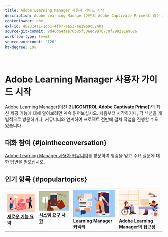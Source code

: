 ```yaml
---
title: Adobe Learning Manager 사용자 가이드 시작
description: Adobe Learning Manager(이전의 Adobe Captivate Prime)의 최신 제품에 대해 알아보십시오. 처음부터 시작하거나, 각 섹션을 개별적으로 방문하거나, 커뮤니티와 연계하여 프로젝트 전반에 걸쳐 작업을 진행할 수도 있습니다.
contentowner: dhv
exl-id: 482314a1-1cb1-4fb7-aa52-ee1969c5240a
source-git-commit: 9d46d64aae76b85f50eed9878779f290291e9026
workflow-type: tm+mt
source-wordcount: '126'
ht-degree: 19%

---
```


# Adobe Learning Manager 사용자 가이드 시작

Adobe Learning Manager(이전 **[!UICONTROL Adobe Captivate Prime]**)의 최신 제공 기능에 대해 알아보려면 계속 읽어보십시오. 처음부터 시작하거나, 각 섹션을 개별적으로 방문하거나, 커뮤니티와 연계하여 프로젝트 전반에 걸쳐 작업을 진행할 수도 있습니다.

## 대화 참여 {#jointheconversation}

[Adobe Learning Manager 사용자 커뮤니티](https://community.adobe.com/t5/adobe-learning-manager/ct-p/ct-captivate-prime?page=1&amp;sort=latest_replies&amp;lang=all&amp;tabid=all)를 방문하여 영감을 얻고 주요 질문에 대한 답변을 얻으십시오.

## 인기 항목 {#populartopics}

<table style="table-layout:fixed">
 <tbody>
  <tr>
   <td>
    <a href="whats-new.md">
    <img alt="새로운 기능" src="assets/prime-new.jpeg">
    </a>
    <div>
    <a href="whats-new.md"><strong>새로운 기능 요약</strong></a>
    </div>
   </td>
   <td>
    <a href="system-requirements.md">
    <img alt="시스템 요구 사항" src="assets/prime-reqs.jpeg">
    </a>
    <a href="whats-new.md"><strong>시스템 요구 사항 </strong></a>
    </p>
   </td>
   <td>
    <a href="integration-admin/feature-summary/connectors.md">
    <img alt="커넥터" src="assets/prime-connector.jpeg">
    </a>
    <div>
    <a href="integration-admin/feature-summary/connectors.md"><strong>Learning Manager 커넥터</strong></a>
    </div>
   </td>
   <td>
    <a href="accessibility-learning-manager.md">
    <img alt="접근성" src="assets/prime-accessibility.jpeg">
    </a>
    <div>
    <a href="accessibility-learning-manager.md"><strong>Adobe Learning Manager의 접근성</strong></a>
    </div>
   </td>
  </tr>
 </tbody>
</table>

